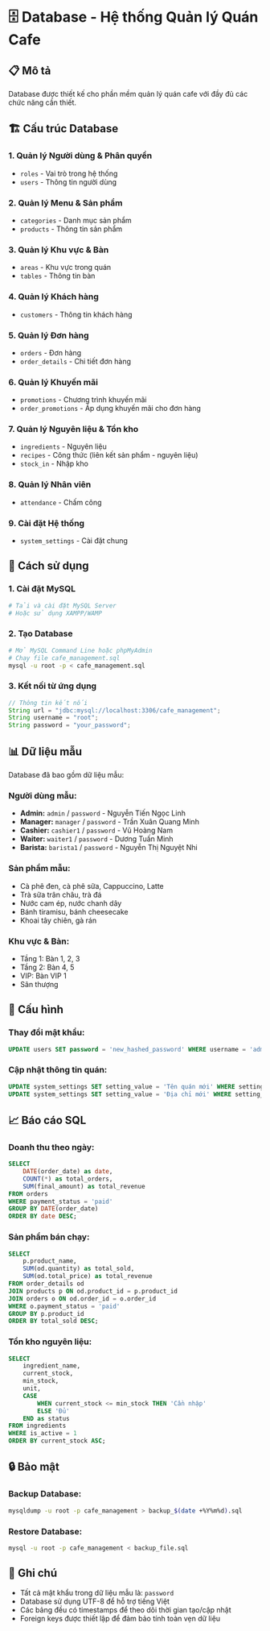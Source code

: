 # 🗄️ Database - Hệ thống Quản lý Quán Cafe

## 📋 Mô tả
Database được thiết kế cho phần mềm quản lý quán cafe với đầy đủ các chức năng cần thiết.

## 🏗️ Cấu trúc Database

### 1. **Quản lý Người dùng & Phân quyền**
- `roles` - Vai trò trong hệ thống
- `users` - Thông tin người dùng

### 2. **Quản lý Menu & Sản phẩm**
- `categories` - Danh mục sản phẩm
- `products` - Thông tin sản phẩm

### 3. **Quản lý Khu vực & Bàn**
- `areas` - Khu vực trong quán
- `tables` - Thông tin bàn

### 4. **Quản lý Khách hàng**
- `customers` - Thông tin khách hàng

### 5. **Quản lý Đơn hàng**
- `orders` - Đơn hàng
- `order_details` - Chi tiết đơn hàng

### 6. **Quản lý Khuyến mãi**
- `promotions` - Chương trình khuyến mãi
- `order_promotions` - Áp dụng khuyến mãi cho đơn hàng

### 7. **Quản lý Nguyên liệu & Tồn kho**
- `ingredients` - Nguyên liệu
- `recipes` - Công thức (liên kết sản phẩm - nguyên liệu)
- `stock_in` - Nhập kho

### 8. **Quản lý Nhân viên**
- `attendance` - Chấm công

### 9. **Cài đặt Hệ thống**
- `system_settings` - Cài đặt chung

## 🚀 Cách sử dụng

### 1. **Cài đặt MySQL**
```bash
# Tải và cài đặt MySQL Server
# Hoặc sử dụng XAMPP/WAMP
```

### 2. **Tạo Database**
```bash
# Mở MySQL Command Line hoặc phpMyAdmin
# Chạy file cafe_management.sql
mysql -u root -p < cafe_management.sql
```

### 3. **Kết nối từ ứng dụng**
```java
// Thông tin kết nối
String url = "jdbc:mysql://localhost:3306/cafe_management";
String username = "root";
String password = "your_password";
```

## 📊 Dữ liệu mẫu

Database đã bao gồm dữ liệu mẫu:

### **Người dùng mẫu:**
- **Admin:** `admin` / `password` - Nguyễn Tiến Ngọc Linh
- **Manager:** `manager` / `password` - Trần Xuân Quang Minh
- **Cashier:** `cashier1` / `password` - Vũ Hoàng Nam
- **Waiter:** `waiter1` / `password` - Dương Tuấn Minh
- **Barista:** `barista1` / `password` - Nguyễn Thị Nguyệt Nhi

### **Sản phẩm mẫu:**
- Cà phê đen, cà phê sữa, Cappuccino, Latte
- Trà sữa trân châu, trà đá
- Nước cam ép, nước chanh dây
- Bánh tiramisu, bánh cheesecake
- Khoai tây chiên, gà rán

### **Khu vực & Bàn:**
- Tầng 1: Bàn 1, 2, 3
- Tầng 2: Bàn 4, 5
- VIP: Bàn VIP 1
- Sân thượng

## 🔧 Cấu hình

### **Thay đổi mật khẩu:**
```sql
UPDATE users SET password = 'new_hashed_password' WHERE username = 'admin';
```

### **Cập nhật thông tin quán:**
```sql
UPDATE system_settings SET setting_value = 'Tên quán mới' WHERE setting_key = 'cafe_name';
UPDATE system_settings SET setting_value = 'Địa chỉ mới' WHERE setting_key = 'cafe_address';
```

## 📈 Báo cáo SQL

### **Doanh thu theo ngày:**
```sql
SELECT 
    DATE(order_date) as date,
    COUNT(*) as total_orders,
    SUM(final_amount) as total_revenue
FROM orders 
WHERE payment_status = 'paid'
GROUP BY DATE(order_date)
ORDER BY date DESC;
```

### **Sản phẩm bán chạy:**
```sql
SELECT 
    p.product_name,
    SUM(od.quantity) as total_sold,
    SUM(od.total_price) as total_revenue
FROM order_details od
JOIN products p ON od.product_id = p.product_id
JOIN orders o ON od.order_id = o.order_id
WHERE o.payment_status = 'paid'
GROUP BY p.product_id
ORDER BY total_sold DESC;
```

### **Tồn kho nguyên liệu:**
```sql
SELECT 
    ingredient_name,
    current_stock,
    min_stock,
    unit,
    CASE 
        WHEN current_stock <= min_stock THEN 'Cần nhập'
        ELSE 'Đủ'
    END as status
FROM ingredients
WHERE is_active = 1
ORDER BY current_stock ASC;
```

## 🔒 Bảo mật

### **Backup Database:**
```bash
mysqldump -u root -p cafe_management > backup_$(date +%Y%m%d).sql
```

### **Restore Database:**
```bash
mysql -u root -p cafe_management < backup_file.sql
```

## 📝 Ghi chú

- Tất cả mật khẩu trong dữ liệu mẫu là: `password`
- Database sử dụng UTF-8 để hỗ trợ tiếng Việt
- Các bảng đều có timestamps để theo dõi thời gian tạo/cập nhật
- Foreign keys được thiết lập để đảm bảo tính toàn vẹn dữ liệu

